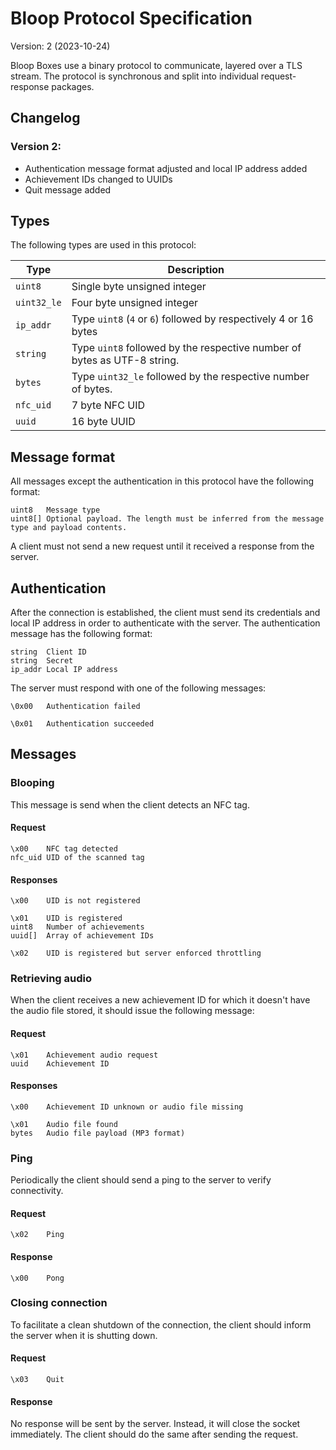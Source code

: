 # Bloop Protocol Specification

Version: 2 (2023-10-24)

Bloop Boxes use a binary protocol to communicate, layered over a TLS stream. The protocol is synchronous and split into
individual request-response packages.

## Changelog

### Version 2:

- Authentication message format adjusted and local IP address added
- Achievement IDs changed to UUIDs
- Quit message added

## Types

The following types are used in this protocol:

| Type        | Description                                                              |
|-------------|--------------------------------------------------------------------------|
| `uint8`     | Single byte unsigned integer                                             |
| `uint32_le` | Four byte unsigned integer                                               |
| `ip_addr`   | Type `uint8` (`4` or `6`) followed by respectively 4 or 16 bytes         |
| `string`    | Type `uint8` followed by the respective number of bytes as UTF-8 string. |
| `bytes`     | Type `uint32_le` followed by the respective number of bytes.             |
| `nfc_uid`   | 7 byte NFC UID                                                           |
| `uuid`      | 16 byte UUID                                                             |

## Message format

All messages except the authentication in this protocol have the following format:

```
uint8   Message type
uint8[] Optional payload. The length must be inferred from the message type and payload contents.
```

A client must not send a new request until it received a response from the server.

## Authentication

After the connection is established, the client must send its credentials and local IP address in order to authenticate
with the server. The authentication message has the following format:

```
string  Client ID
string  Secret
ip_addr Local IP address
```

The server must respond with one of the following messages:

```
\0x00   Authentication failed
```

```
\0x01   Authentication succeeded
```

## Messages

### Blooping

This message is send when the client detects an NFC tag.

#### Request

```
\x00    NFC tag detected
nfc_uid UID of the scanned tag
```

#### Responses

```
\x00    UID is not registered
```

```
\x01    UID is registered
uint8   Number of achievements
uuid[]  Array of achievement IDs
```

```
\x02    UID is registered but server enforced throttling
```

### Retrieving audio

When the client receives a new achievement ID for which it doesn't have the audio file stored, it should issue the
following message:

#### Request

```
\x01    Achievement audio request
uuid    Achievement ID
```

#### Responses

```
\x00    Achievement ID unknown or audio file missing
```

```
\x01    Audio file found
bytes   Audio file payload (MP3 format)
```

### Ping

Periodically the client should send a ping to the server to verify connectivity.

#### Request

```
\x02    Ping
```

#### Response

```
\x00    Pong
```

### Closing connection

To facilitate a clean shutdown of the connection, the client should inform the server when it is shutting down.

#### Request

```
\x03    Quit
```

#### Response

No response will be sent by the server. Instead, it will close the socket immediately. The client should do the same
after sending the request.
